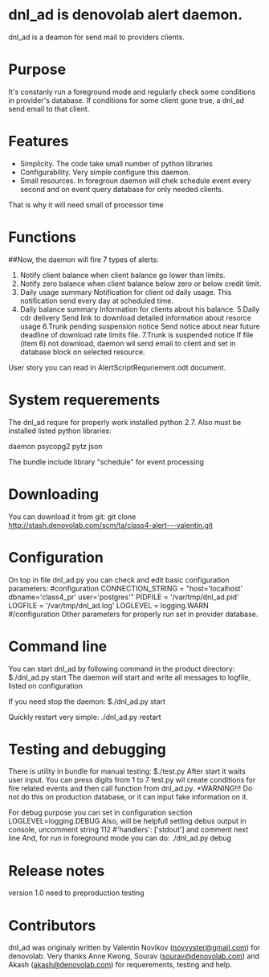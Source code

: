 # dnl_ad is denovolab alert daemon.

dnl_ad is a deamon for send mail to providers clients.

# Purpose

It's constanly run a foreground mode and regularly check some conditions in provider's database.
If conditions for some client gone true, a dnl_ad send email to  that client.

# Features

* Simplicity.  The code take small number of python libraries
* Configurability. Very simple configure this daemon.
* Small resources. In foregroun daemon will chek schedule event every second and on event query database for only needed clients.

That is why it will need small of processor time

# Functions

##Now, the daemon will fire 7 types of alerts:
1. Notify client balance
when client balance go lower than limits.
2. Notify zero balance
when client balance below zero or below credit limit.
3. Daily usage summary
Notification for client od daily usage.
This notification send every day at scheduled time.
4. Daily balance summary
Information for clients about his balance.
5.Daily cdr delivery
Send link to download detailed information about resorce usage
6.Trunk pending suspension notice
Send notice about near future deadline of download rate limits file. 
7.Trunk is suspended notice
If file (item 6) not download, daemon wil send email to client and set in database block on selected resource.

User story you can read in AlertScriptRequriement.odt  document.

# System requerements
The dnl_ad requre for properly work installed python 2.7.
Also must be installed listed python libraries:

daemon
psycopg2
pytz
json

The bundle include library "schedule" for event processing


# Downloading

You can download it from git:
git clone http://stash.denovolab.com/scm/ta/class4-alert---valentin.git   

# Configuration

On top in file dnl_ad.py you can check and edit basic configuration parameters:
\#configuration
CONNECTION_STRING = "host='localhost' dbname='class4_pr' user='postgres'"
PIDFILE = '/var/tmp/dnl_ad.pid'
LOGFILE = '/var/tmp/dnl_ad.log'
LOGLEVEL = logging.WARN
\#/configuration
Other parameters for properly run set in provider database.

# Command line

You can start dnl_ad  by following command in the product directory:
$./dnl_ad.py start
The daemon will start and write all messages to logfile, listed on configuration

If you need stop the daemon:
$./dnl_ad.py start

Quickly restart very simple:
./dnl_ad.py restart

# Testing and debugging

There is utility in bundle for manual testing:
$./test.py
After start it waits user input.
You can press digits from 1 to 7
test.py wil create conditions for fire related events and then call function from dnl_ad.py.
*WARNING!!! Do not do this on production  database, or it can input fake information on it.

For debug purpose you can set in configuration section 
LOGLEVEL=logging.DEBUG 
Also, will be helpfull setting debus output in console, uncomment string 112
\#'handlers': ['stdout'] and comment next line
And, for run in foreground mode you can do:
./dnl_ad.py debug
 
# Release notes

version 1.0  need to preproduction  testing

# Contributors

dnl_ad was originaly written by Valentin Novikov (novvvster@gmail.com) for denovolab.
Very thanks Anne Kwong, Sourav (sourav@denovolab.com) and Akash (akash@denovolab.com) for requerements, testing and help.

